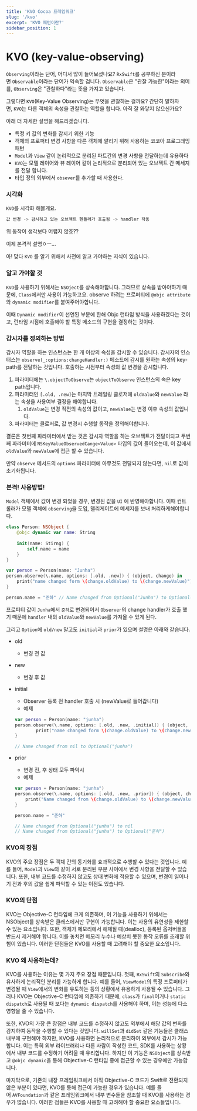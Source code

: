 ```yaml
---
title: 'KVO Cocoa 프레임워크'
slug: '/kvo'
excerpt: 'KVO 패턴이란?'
sidebar_position: 1
---
```


# KVO (key-value-observing)
`Observing`이라는 단어, 어디서 많이 들어보셨나요? `RxSwift`를 공부하신 분이라면 `Observable`이라는 단어가 익숙할 겁니다. `Observable`은 "관찰 가능한"이라는 의미를, `Observing`은 "관찰하다"라는 뜻을 가지고 있습니다.

그렇다면 `KVO`(Key-Value Observing)는 무엇을 관찰하는 걸까요? 간단히 말하자면, `KVO`는 다른 객체의 속성을 관찰하는 역할을 합니다. 아직 잘 와닿지 않으신가요?

아래 더 자세한 설명을 해드리겠습니다. <br/>
- 특정 키 값의 변화를 감지기 위한 기능
- 객체의 프로퍼티 변경 사항을 다른 객체에 알리기 위해 사용하는 코코아 프로그래밍 패턴
- `Model`과 `View` 같이 논리적으로 분리된 파트간의 변경 사항을 전달하는데 유용하다
- `KVO`는 모델 레이어와 뷰 레이어 같이 논리적으로 분리되어 있는 오브젝트 간 메세지를 전달 합니다.
- 타입 정의 외부에서 `obsever`를 추가할 때 사용한다.

### 시각화

`KVO`를 시각화 해볼게요.

```swift
값 변경 -> 감시하고 있는 오브젝트 헨들러가 호출됨 -> handler 작동
```

위 동작이 생각보다 어렵지 않죠??

이제 본격적 설명ㅇㅡ…

아! 맞다 `KVO` 를 알기 위해서 사전에 알고 가야하는 지식이 있습니다.

### 알고 가야할 것

`KVO`를 사용하기 위해서는 `NSOject`를 상속해야합니다. 그러므로
상속을 받아야하기 때문에, `Class`에서만 사용이 가능하고요.
observe 하려는 프로퍼티에 `@objc attribute`와 `dynamic modifier`를 붙여주어야합니다.

이때 `Dynamic modifier`이 선언된 부분에 한해 Objc 런타임 방식을 사용하겠다는 것이고, 런타임 시점에 호출해야 할 특정 메소드의 구현을 결정하는 것이다.

### 감시자를 정의하는 방법

감시자 역할을 하는 인스턴스는 한 개 이상의 속성을 감시할 수 있습니다.
감시자의 인스터스는 `observe(_:options:changeHandler:)` 메소드에 감시를 원하는 속성의 key-path를 전달하는 것입니다. 호출하는 시점부터 속성의 값 변경을 감시합니다.

1. 파라미터에는 `\.objectToObserve`는 `objectToObserve` 인스턴스의 속은 key path입니다.
2. 파라미터인 `[.old, .new]`는 마지막 트레일링 클로저에 `oldValue`와 `newValue` 라는 속성을 사용여부 결정을 해야합니다.
    1. `oldValue`는 변경 직전의 속성의 값이고, `newValue`는 변경 이후 속성의 값입니다.
3. 파라미터는 클로저로, 값 변경시 수행할 동작을 정의해야합니다.

결론은 첫번째 파라미터에서 받는 것은 감시자 역할을 하는 오브젝트가 전달이되고 두번째 파라미터에 `NSKeyValueObservedCange<Value>` 타입의 값이 들어오는데, 이 값에서 `oldValue`와 `newValue`에 접근 할 수 있습니다.

만약 `observe` 메서드의 `options` 파라미터에 아무것도 전달되지 않는다면, `nil`로 값이 초기화됩니다.

### 본격! 사용방법!

`Model` 객체에서 값이 변경 되었을 경우, 변경된 값을 `UI` 에 반영해야합니다.
이때 컨트롤러가 모델 객체에 `observing`을 도입, 델리게이트에 메세지를 보내 처리하게해야합니다.

```swift
class Person: NSObject {
	@objc dynamic var name: String
		
	init(name: Stirng) {
		self.name = name
	}
}

var person = Person(name: "Junha")
person.observe(\.name, options: [.old, .new]) { (object, change) in
	print("name changed form \(change.oldValue) to \(change.newValue)")
}

person.name = "준하" // Name changed from Optional("Junha") to Optional("준하")
```

프로퍼티 값이 `Junha`에서 `준하`로 변경되어서 `Observer`의 change handler가 호출 했기 때문에 `handler` 내의 `oldValue`와 `newValue`를 가져올 수 있게 된다.

그리고 `Option`에 `old/new` 말고도 `initial`과 `prior`가 있으며 설명은 아래와 같습니다.

- old
    - 변경 전 값
- new
    - 변경 후 값
- initial
    - Observer 등록 전 handler 호출 시 (newValue로 들어갑니다)
    - 예제
    
    ```swift
    var person = Person(name: "junha")
    person.observe(\.name, options: [.old, .new, .initial]) { (object, change) in
    		print("name changed form \(change.oldValue) to \(change.newValue)")
    }
    
    // Name changed from nil to Optional("junha")
    ```
    
- prior
    - 변경 전, 후 상태 모두 파악시
    - 예제
    
    ```swift
    var person = Person(name: "junha")
    person.observe(\.name, options: [.old, .new, .prior]) { (object, change) in
        print("Name changed from \(change.oldValue) to \(change.newValue)")
    }
    
    person.name = "준하"
    
    // Name changed from Optional("junha") to nil
    // Name changed from Optional("junha") to Optional("준하")
    ```
    

### KVO의 장점
KVO의 주요 장점은 두 객체 간의 동기화를 효과적으로 수행할 수 있다는 것입니다. 예를 들어, `Model`과 `View`와 같이 서로 분리된 부분 사이에서 변경 사항을 전달할 수 있습니다. 또한, 내부 코드를 수정하지 않고도 상태 변화에 적응할 수 있으며, 변경이 일어나기 전과 후의 값을 쉽게 파악할 수 있는 이점도 있습니다.

### KVO의 단점
KVO는 Objective-C 런타임에 크게 의존하며, 이 기능을 사용하기 위해서는 NSObject를 상속받은 클래스에서만 구현이 가능합니다. 이는 사용의 유연성을 제한할 수 있는 요소입니다. 또한, 객체가 메모리에서 해제될 때(dealloc), 등록된 옵저버들을 반드시 제거해야 합니다. 이를 놓치면 메모리 누수나 예상치 못한 동작 오류를 초래할 위험이 있습니다. 이러한 단점들은 KVO를 사용할 때 고려해야 할 중요한 요소입니다.

### KVO 왜 사용하는데?
KVO를 사용하는 이유는 몇 가지 주요 장점 때문입니다. 첫째, `RxSwift`의 `Subscribe`와 유사하게 논리적인 분리를 가능하게 합니다. 예를 들어, `ViewModel`의 특정 프로퍼티가 변경될 때 `View`에서의 변화를 유도하는 등의 상황에서 유용하게 사용될 수 있습니다. 그러나 KVO는 Objective-C 런타임에 의존하기 때문에, `class`가 `final`이거나 `static dispatch`로 사용될 때 보다는 `dynamic dispatch`를 사용해야 하며, 이는 성능에 다소 영향을 줄 수 있습니다.

또한, KVO의 가장 큰 장점은 내부 코드를 수정하지 않고도 외부에서 해당 값의 변화를 감지하여 동작을 수행할 수 있다는 것입니다. `willSet`과 `didSet` 같은 기능들은 클래스 내부에 구현해야 하지만, KVO를 사용하면 논리적으로 분리하여 외부에서 감시가 가능합니다. 이는 특히 외부 라이브러리나 다른 사람이 작성한 코드, SDK를 사용하는 상황에서 내부 코드를 수정하기 어려울 때 유리합니다. 하지만 이 기능은 `NSObject`를 상속받고 `@objc dynamic`을 통해 Objective-C 런타임 중에 접근할 수 있는 경우에만 가능합니다.

마지막으로, 기존의 내장 프레임워크에서 아직 Objective-C 코드가 Swift로 전환되지 않은 부분이 있다면, KVO를 통해 접근이 가능한 경우가 있습니다. 예를 들어 `AVFoundation`과 같은 프레임워크에서 내부 변수들을 참조할 때 KVO를 사용하는 경우가 많습니다. 이러한 점들은 KVO를 사용할 때 고려해야 할 중요한 요소들입니다.